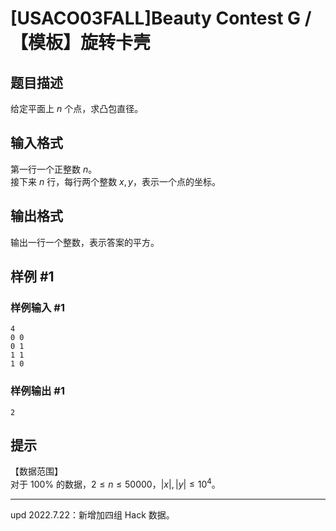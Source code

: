 # [USACO03FALL]Beauty Contest G /【模板】旋转卡壳

## 题目描述

给定平面上 $n$ 个点，求凸包直径。


## 输入格式

第一行一个正整数 $n$。   
接下来 $n$ 行，每行两个整数 $x,y$，表示一个点的坐标。


## 输出格式

输出一行一个整数，表示答案的平方。

## 样例 #1

### 样例输入 #1
```
4
0 0
0 1
1 1
1 0
```

### 样例输出 #1

```
2
```

## 提示

【数据范围】  
对于 $100\%$ 的数据，$2\le n \le 50000$，$|x|,|y| \le 10^4$。

---

$\text{upd 2022.7.22}$：新增加四组 Hack 数据。
